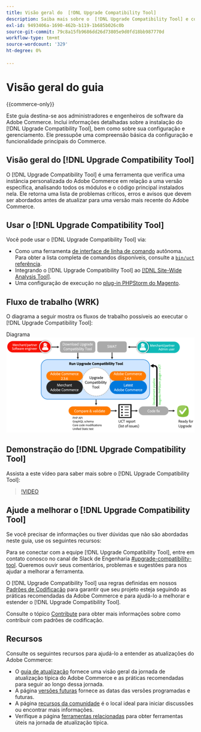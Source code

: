 ```yaml
---
title: Visão geral do  [!DNL Upgrade Compatibility Tool]
description: Saiba mais sobre o  [!DNL Upgrade Compatibility Tool] e como ele pode ajudar você com seu projeto do Adobe Commerce.
exl-id: 9493406a-1690-462b-b119-1b685b026c0b
source-git-commit: 79c8a15fb9686dd26d73805e9d0fd18bb987770d
workflow-type: tm+mt
source-wordcount: '329'
ht-degree: 0%

---
```


# Visão geral do guia

{{commerce-only}}

Este guia destina-se aos administradores e engenheiros de software da Adobe Commerce. Inclui informações detalhadas sobre a instalação do [!DNL Upgrade Compatibility Tool], bem como sobre sua configuração e gerenciamento. Ele pressupõe uma compreensão básica da configuração e funcionalidade principais do Commerce.

## Visão geral do [!DNL Upgrade Compatibility Tool]

O [!DNL Upgrade Compatibility Tool] é uma ferramenta que verifica uma instância personalizada do Adobe Commerce em relação a uma versão específica, analisando todos os módulos e o código principal instalados nela. Ele retorna uma lista de problemas críticos, erros e avisos que devem ser abordados antes de atualizar para uma versão mais recente do Adobe Commerce.

## Usar o [!DNL Upgrade Compatibility Tool]

Você pode usar o [!DNL Upgrade Compatibility Tool] via:

- Como uma ferramenta [de interface de linha de comando](../upgrade-compatibility-tool/run.md) autônoma. Para obter a lista completa de comandos disponíveis, consulte a [`bin/uct` referência](../../tools/reference/uct.md).
- Integrando o [!DNL Upgrade Compatibility Tool] ao [[!DNL Site-Wide Analysis Tool]](../upgrade-compatibility-tool/integrate-analysis-tool.md).
- Uma configuração de execução no [plug-in PHPStorm do Magento](../upgrade-compatibility-tool/run-configuration-phpstorm-plugin.md).

## Fluxo de trabalho (WRK)

O diagrama a seguir mostra os fluxos de trabalho possíveis ao executar o [!DNL Upgrade Compatibility Tool]:

Diagrama ![[!DNL Upgrade Compatibility Tool]](../../assets/upgrade-guide/uct-diagram-v5.png)

## Demonstração do [!DNL Upgrade Compatibility Tool]

Assista a este vídeo para saber mais sobre o [!DNL Upgrade Compatibility Tool]:

>[!VIDEO](https://video.tv.adobe.com/v/341245?quality=12)

## Ajude a melhorar o [!DNL Upgrade Compatibility Tool]

Se você precisar de informações ou tiver dúvidas que não são abordadas neste guia, use os seguintes recursos:

Para se conectar com a equipe [!DNL Upgrade Compatibility Tool], entre em contato conosco no canal de Slack de Engenharia [#upgrade-compatibility-tool](https://magentocommeng.slack.com/archives/C019Y143U9F). Queremos ouvir seus comentários, problemas e sugestões para nos ajudar a melhorar a ferramenta.

O [!DNL Upgrade Compatibility Tool] usa regras definidas em nossos [Padrões de Codificação](https://developer.adobe.com/commerce/php/coding-standards/) para garantir que seu projeto esteja seguindo as práticas recomendadas da Adobe Commerce e para ajudá-lo a melhorar e estender o [!DNL Upgrade Compatibility Tool].

Consulte o tópico [Contribute](https://developer.adobe.com/commerce/php/coding-standards/contributing/) para obter mais informações sobre como contribuir com padrões de codificação.

## Recursos

Consulte os seguintes recursos para ajudá-lo a entender as atualizações do Adobe Commerce:

- O [guia de atualização](../overview.md) fornece uma visão geral da jornada de atualização típica do Adobe Commerce e as práticas recomendadas para seguir ao longo dessa jornada.
- A página [versões futuras](https://experienceleague.adobe.com/en/docs/commerce-operations/release/planning/schedule) fornece as datas das versões programadas e futuras.
- A página [recursos da comunidade](https://developer.adobe.com/commerce/contributor/community/) é o local ideal para iniciar discussões ou encontrar mais informações.
- Verifique a página [ferramentas relacionadas](../upgrade-compatibility-tool/related-tools.md) para obter ferramentas úteis na jornada de atualização típica.

